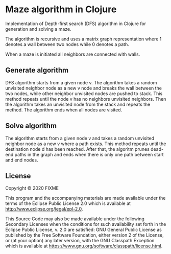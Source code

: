 # Maze algorithm in Clojure

Implementation of Depth-first search (DFS) algorithm in Clojure for generation and solving a maze.

The algorithm is recursive and uses a matrix graph representation 
where 1 denotes a wall between two nodes while 0 denotes a path.

When a maze is initiated all neighbors are connected with walls.

## Generate algorithm

DFS algorithm starts from a given node v. The algorithm takes a random unvisited neighbor node as a new v node and breaks the wall between the two nodes,
while other neighbor unvisited nodes are pushed to stack.
This method repeats until the node v has no neighbors unvisited neighbors.
Then the algorithm takes an unvisited node from the stack and repeats the method.
The algorithm ends when all nodes are visited.

## Solve algorithm

The algorithm starts from a given node v and takes a random unvisited neighbor node as a new v where a path exists.
This method repeats until the destination node d has been reached.
After that, the algoritm prunes dead-end paths in the graph and ends when there is only one path between start and end nodes.

## License

Copyright © 2020 FIXME

This program and the accompanying materials are made available under the
terms of the Eclipse Public License 2.0 which is available at
http://www.eclipse.org/legal/epl-2.0.

This Source Code may also be made available under the following Secondary
Licenses when the conditions for such availability set forth in the Eclipse
Public License, v. 2.0 are satisfied: GNU General Public License as published by
the Free Software Foundation, either version 2 of the License, or (at your
option) any later version, with the GNU Classpath Exception which is available
at https://www.gnu.org/software/classpath/license.html.
